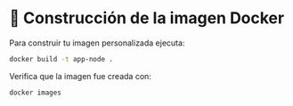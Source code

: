 # 🔧 Construcción de la imagen Docker

Para construir tu imagen personalizada ejecuta:

```bash
docker build -t app-node .
```

Verifica que la imagen fue creada con:

```bash
docker images
```
